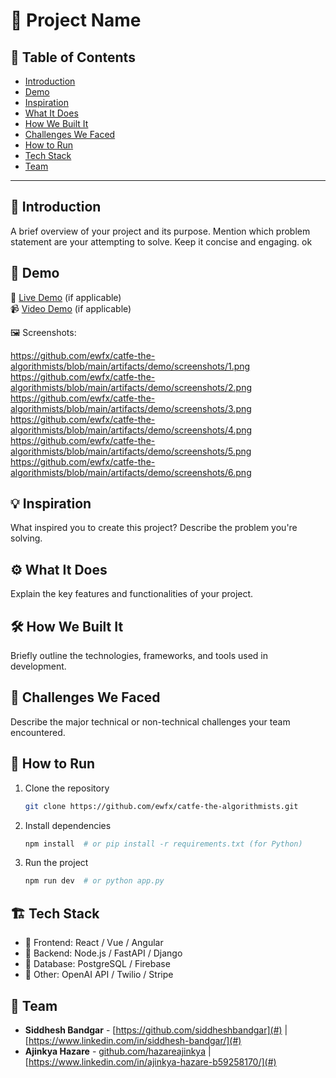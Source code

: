 # 🚀 Project Name

## 📌 Table of Contents
- [Introduction](#introduction)
- [Demo](#demo)
- [Inspiration](#inspiration)
- [What It Does](#what-it-does)
- [How We Built It](#how-we-built-it)
- [Challenges We Faced](#challenges-we-faced)
- [How to Run](#how-to-run)
- [Tech Stack](#tech-stack)
- [Team](#team)

---

## 🎯 Introduction
A brief overview of your project and its purpose. Mention which problem statement are your attempting to solve. Keep it concise and engaging. ok

## 🎥 Demo
🔗 [Live Demo](#) (if applicable)  
📹 [Video Demo](#) (if applicable)  

🖼️ Screenshots:

https://github.com/ewfx/catfe-the-algorithmists/blob/main/artifacts/demo/screenshots/1.png
https://github.com/ewfx/catfe-the-algorithmists/blob/main/artifacts/demo/screenshots/2.png
https://github.com/ewfx/catfe-the-algorithmists/blob/main/artifacts/demo/screenshots/3.png
https://github.com/ewfx/catfe-the-algorithmists/blob/main/artifacts/demo/screenshots/4.png
https://github.com/ewfx/catfe-the-algorithmists/blob/main/artifacts/demo/screenshots/5.png
https://github.com/ewfx/catfe-the-algorithmists/blob/main/artifacts/demo/screenshots/6.png

## 💡 Inspiration
What inspired you to create this project? Describe the problem you're solving.

## ⚙️ What It Does
Explain the key features and functionalities of your project.

## 🛠️ How We Built It
Briefly outline the technologies, frameworks, and tools used in development.

## 🚧 Challenges We Faced
Describe the major technical or non-technical challenges your team encountered.

## 🏃 How to Run
1. Clone the repository  
   ```sh
   git clone https://github.com/ewfx/catfe-the-algorithmists.git
   ```
2. Install dependencies  
   ```sh
   npm install  # or pip install -r requirements.txt (for Python)
   ```
3. Run the project  
   ```sh
   npm run dev  # or python app.py
   ```

## 🏗️ Tech Stack
- 🔹 Frontend: React / Vue / Angular
- 🔹 Backend: Node.js / FastAPI / Django
- 🔹 Database: PostgreSQL / Firebase
- 🔹 Other: OpenAI API / Twilio / Stripe

## 👥 Team
- **Siddhesh Bandgar** - [https://github.com/siddheshbandgar](#) | [https://www.linkedin.com/in/siddhesh-bandgar/](#)
- **Ajinkya Hazare** - [github.com/hazareajinkya](#) | [https://www.linkedin.com/in/ajinkya-hazare-b59258170/](#)

